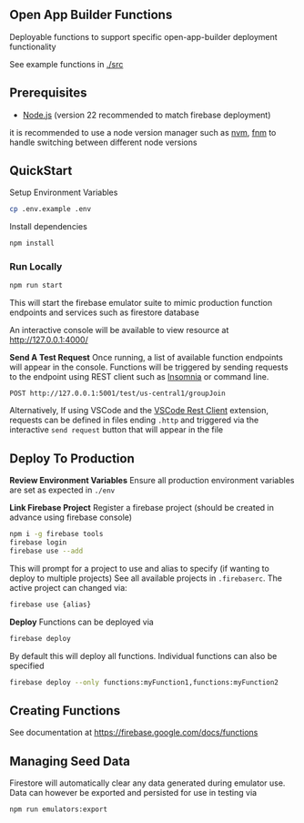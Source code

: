 ## Open App Builder Functions

Deployable functions to support specific open-app-builder deployment functionality

See example functions in [./src](./src/)

## Prerequisites

- [Node.js](https://nodejs.org/) (version 22 recommended to match firebase deployment)

it is recommended to use a node version manager such as [nvm](https://github.com/nvm-sh/nvm), [fnm](https://github.com/Schniz/fnm) to handle switching between different node versions

## QuickStart

Setup Environment Variables

```sh
cp .env.example .env
```

Install dependencies

```sh
npm install
```

### Run Locally

```sh
npm run start
```

This will start the firebase emulator suite to mimic production function endpoints and services such as firestore database

An interactive console will be available to view resource at http://127.0.0.1:4000/

**Send A Test Request**
Once running, a list of available function endpoints will appear in the console.
Functions will be triggered by sending requests to the endpoint using REST client such as [Insomnia](https://insomnia.rest/) or command line.

```
POST http://127.0.0.1:5001/test/us-central1/groupJoin
```

Alternatively, If using VSCode and the [VSCode Rest Client](https://marketplace.visualstudio.com/items?itemName=humao.rest-client) extension,
requests can be defined in files ending `.http` and triggered via the interactive `send request` button that will appear in the file

## Deploy To Production

**Review Environment Variables**
Ensure all production environment variables are set as expected in `./env`

**Link Firebase Project**
Register a firebase project (should be created in advance using firebase console)

```sh
npm i -g firebase tools
firebase login
firebase use --add
```

This will prompt for a project to use and alias to specify (if wanting to deploy to multiple projects)
See all available projects in `.firebaserc`. The active project can changed via:

```sh
firebase use {alias}
```

**Deploy**
Functions can be deployed via

```sh
firebase deploy
```

By default this will deploy all functions. Individual functions can also be specified

```sh
firebase deploy --only functions:myFunction1,functions:myFunction2
```

## Creating Functions

See documentation at https://firebase.google.com/docs/functions

## Managing Seed Data

Firestore will automatically clear any data generated during emulator use.
Data can however be exported and persisted for use in testing via

```sh
npm run emulators:export
```
